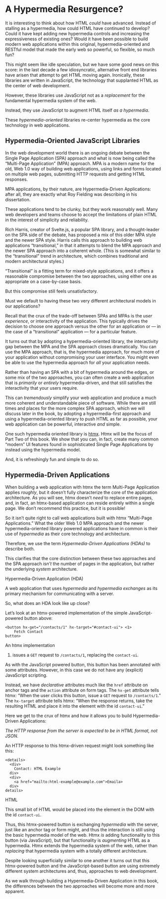 # A Hypermedia Resurgence?

It is interesting to think about how HTML _could_ have advanced. Instead of stalling as a hypermedia, how could HTML have continued to develop? Could it have kept adding new hypermedia controls and increasing the expressiveness of existing ones? Would it have been possible to build modern web applications within this original, hypermedia-oriented and RESTful model that made the early web so powerful, so flexible, so much fun?

This might seem like idle speculation, but we have some good news on this score: in the last decade a few idiosyncratic, alternative front end libraries have arisen that attempt to get HTML moving again. Ironically, these libraries are written in JavaScript, the technology that supplanted HTML as the center of web development.

However, these libraries use JavaScript not as a _replacement_ for the fundamental hypermedia system of the web.

Instead, they use JavaScript to augment HTML itself _as a hypermedia_.

These _hypermedia-oriented_ libraries re-center hypermedia as the core technology in web applications.

## Hypermedia-Oriented JavaScript Libraries

In the web development world there is an ongoing debate between the Single Page Application (SPA) approach and what is now being called the “Multi-Page Application” (MPA) approach. MPA is a modern name for the old, Web 1.0 way of building web applications, using links and forms located on multiple web pages, submitting HTTP requests and getting HTML responses.

MPA applications, by their nature, are Hypermedia-Driven Applications: after all, they are exactly what Roy Fielding was describing in his dissertation.

These applications tend to be clunky, but they work reasonably well. Many web developers and teams choose to accept the limitations of plain HTML in the interest of simplicity and reliability.

Rich Harris, creator of Svelte.js, a popular SPA library, and a thought-leader on the SPA side of the debate, has proposed a mix of this older MPA style and the newer SPA style. Harris calls this approach to building web applications “transitional,” in that it attempts to blend the MPA approach and the newer SPA approach into a coherent whole. (This is somewhat similar to the “transitional” trend in architecture, which combines traditional and modern architectural styles.)

“Transitional” is a fitting term for mixed-style applications, and it offers a reasonable compromise between the two approaches, using either one as appropriate on a case-by-case basis.

But this compromise still feels unsatisfactory.

Must we default to having these two very different architectural models in our applications?

Recall that the crux of the trade-off between SPAs and MPAs is the _user experience_, or interactivity of the application. This typically drives the decision to choose one approach versus the other for an application or — in the case of a “transitional” application — for a particular feature.

It turns out that by adopting a hypermedia-oriented library, the interactivity gap between the MPA and the SPA approach closes dramatically. You can use the MPA approach, that is, the hypermedia approach, for much more of your application without compromising your user interface. You might even be able to use the hypermedia approach for _all_ your application needs.

Rather than having an SPA with a bit of hypermedia around the edges, or some mix of the two approaches, you can often create a web application that is _primarily_ or _entirely_ hypermedia-driven, and that still satisfies the interactivity that your users require.

This can _tremendously_ simplify your web application and produce a much more coherent and understandable piece of software. While there are still times and places for the more complex SPA approach, which we will discuss later in the book, by adopting a hypermedia-first approach and using a hypermedia-oriented library to push HTML as far as possible, your web application can be powerful, interactive _and_ simple.

One such hypermedia oriented library is [htmx](https://htmx.org). Htmx will be the focus of Part Two of this book. We show that you can, in fact, create many common “modern” UI features found in sophisticated Single Page Applications by instead using the hypermedia model.

And, it is refreshingly fun and simple to do so.

## Hypermedia-Driven Applications

When building a web application with htmx the term Multi-Page Application applies _roughly_, but it doesn’t fully characterize the core of the application architecture. As you will see, htmx doesn’t _need_ to replace entire pages, and, in fact, an htmx-based application can reside entirely within a single page. We don’t recommend this practice, but it is possible!

So it isn’t quite right to call web applications built with htmx “Multi-Page Applications.” What the older Web 1.0 MPA approach and the newer hypermedia-oriented library powered applications have in common is their use of _hypermedia_ as their core technology and architecture.

Therefore, we use the term _Hypermedia-Driven Applications (HDAs)_ to describe both.

This clarifies that the core distinction between these two approaches and the SPA approach _isn’t_ the number of pages in the application, but rather the underlying _system_ architecture.

Hypermedia-Driven Application (HDA)

A web application that uses _hypermedia_ and _hypermedia exchanges_ as its primary mechanism for communicating with a server.

So, what does an HDA look like up close?

Let’s look at an htmx-powered implementation of the simple JavaScript-powered button above:

    <button hx-get="/contacts/1" hx-target="#contact-ui"> <1>
        Fetch Contact
    button>

An htmx implementation

1.  issues a `GET` request to `/contacts/1`, replacing the `contact-ui`.
    

As with the JavaScript powered button, this button has been annotated with some attributes. However, in this case we do not have any (explicit) JavaScript scripting.

Instead, we have _declarative_ attributes much like the `href` attribute on anchor tags and the `action` attribute on form tags. The `hx-get` attribute tells htmx: “When the user clicks this button, issue a `GET` request to `/contacts/1`.” The `hx-target` attribute tells htmx: “When the response returns, take the resulting HTML and place it into the element with the id `contact-ui`.”

Here we get to the crux of htmx and how it allows you to build Hypermedia-Driven Applications:

_The HTTP response from the server is expected to be in HTML format, not JSON_.

An HTTP response to this htmx-driven request might look something like this:

    <details>
      <div>
        Contact: HTML Example
      div>
      <div>
        <a href="mailto:html-example@example.com">Emaila>
      div>
    details>

HTML

This small bit of HTML would be placed into the element in the DOM with the id `contact-ui`.

Thus, this htmx-powered button is exchanging _hypermedia_ with the server, just like an anchor tag or form might, and thus the interaction is still using the basic hypermedia model of the web. Htmx _is_ adding functionality to this button (via JavaScript), but that functionality is _augmenting_ HTML as a hypermedia. Htmx extends the hypermedia system of the web, rather than _replacing_ that hypermedia system with a totally different architecture.

Despite looking superficially similar to one another it turns out that this htmx-powered button and the JavaScript-based button are using extremely different system architectures and, thus, approaches to web development.

As we walk through building a Hypermedia-Driven Application in this book, the differences between the two approaches will become more and more apparent.